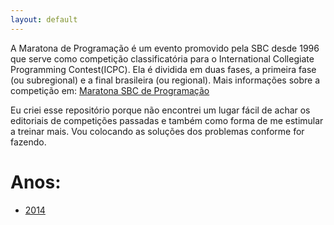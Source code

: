 ```yaml
---
layout: default
---
```


A Maratona de Programação é um evento promovido pela SBC desde 1996 que serve como competição classificatória para o International Collegiate Programming Contest(ICPC). Ela é dividida em duas fases, a primeira fase (ou subregional) e a final brasileira (ou regional). Mais informações sobre a competição em: [Maratona SBC de Programação](http://maratona.ime.usp.br)

Eu criei esse repositório porque não encontrei um lugar fácil de achar os editoriais de competições passadas e também como forma de me estimular a treinar mais. Vou colocando as soluções dos problemas conforme for fazendo.

# Anos:
*	[2014](./2014/2014.md)



